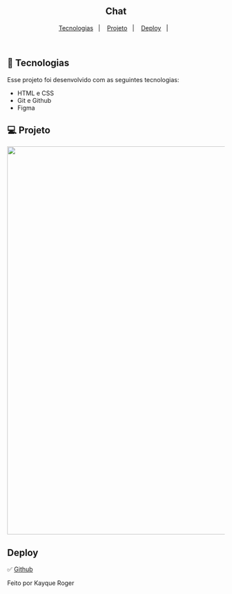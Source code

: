 
<h2 align="center"> Chat </h2>


<p align="center">


</p>

<p align="center">
  <a href="#-tecnologias">Tecnologias</a>&nbsp;&nbsp;&nbsp;|&nbsp;&nbsp;&nbsp;
  <a href="#-projeto">Projeto</a>&nbsp;&nbsp;&nbsp;|&nbsp;&nbsp;&nbsp;
  <a href="#deploy">Deploy</a>&nbsp;&nbsp;&nbsp;|&nbsp;&nbsp;&nbsp;
</p>

<br>

## 🚀 Tecnologias

Esse projeto foi desenvolvido com as seguintes tecnologias:

- HTML e CSS
- Git e Github
- Figma

## 💻 Projeto

<p align="center">
    <img src="https://user-images.githubusercontent.com/92122337/218844600-6069ad8c-66d8-4a01-b967-0ac5af031d94.png" width="900">
    <br>
</p>

## Deploy 
✅ [Github](kayqueew.github.io/Chat/)



Feito por Kayque Roger
